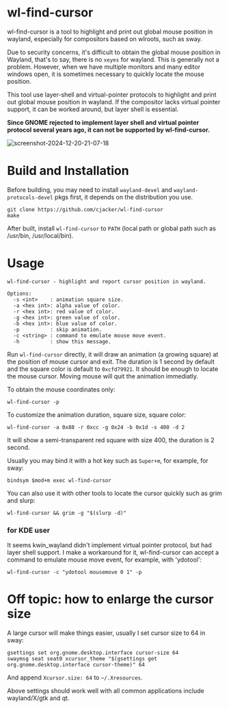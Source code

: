 # wl-find-cursor

wl-find-cursor is a tool to highlight and print out global mouse position in wayland, especially for compositors based on wlroots, such as sway.

Due to security concerns, it's difficult to obtain the global mouse position in Wayland, that's to say, there is no `xeyes` for wayland.
This is generally not a problem. However, when we have multiple monitors and many editor windows open, 
it is sometimes necessary to quickly locate the mouse position.

This tool use layer-shell and virtual-pointer protocols to highlight and print out global mouse position in wayland. If the compositor lacks virtual pointer support, it can be worked around, but layer shell is essential.

**Since GNOME rejected to implement layer shell and virtual pointer protocol several years ago, it can not be supported by wl-find-cursor.**

![screenshot-2024-12-20-21-07-18](https://github.com/user-attachments/assets/daac6cb8-b9e5-4a35-ab90-8367342c23fd)

# Build and Installation

Before building, you may need to install `wayland-devel` and `wayland-protocols-devel` pkgs first, it depends on the distribution you use.

```
git clone https://github.com/cjacker/wl-find-cursor
make
```

After built, install `wl-find-cursor` to `PATH` (local path or global path such as /usr/bin, /usr/local/bin).

# Usage

```
wl-find-cursor - highlight and report cursor position in wayland.

Options:
  -s <int>    : animation square size.
  -a <hex int>: alpha value of color.
  -r <hex int>: red value of color.
  -g <hex int>: green value of color.
  -b <hex int>: blue value of color.
  -p          : skip animation.
  -c <string> : command to emulate mouse move event.
  -h          : show this message.
```

Run `wl-find-cursor` directly, it will draw an animation (a growing square) at the position of mouse cursor and exit. The duration is 1 second by default and the square color is default to `0xcfd79921`. It should be enough to locate the mouse cursor. Moving mouse will quit the animation immediatly.

To obtain the mouse coordinates only:

```
wl-find-cursor -p
```

To customize the animation duration, square size, square color:

```
wl-find-cursor -a 0x88 -r 0xcc -g 0x24 -b 0x1d -s 400 -d 2
```

It will show a semi-transparent red square with size 400, the duration is 2 second.

Usually you may bind it with a hot key such as `Super+m`, for example, for sway:

```
bindsym $mod+m exec wl-find-cursor
```

You can also use it with other tools to locate the cursor quickly such as grim and slurp:

```
wl-find-cursor && grim -g "$(slurp -d)"
```

### for KDE user

It seems kwin_wayland didn't implement virtual pointer protocol, but had layer shell support. I make a workaround for it, wl-find-cursor can accept a command to emulate mouse move event, for example, with 'ydotool':

```
wl-find-cursor -c "ydotool mousemove 0 1" -p
```

# Off topic: how to enlarge the cursor size

A large cursor will make things easier, usually I set cursor size to 64 in sway:

```
gsettings set org.gnome.desktop.interface cursor-size 64
swaymsg seat seat0 xcursor_theme "$(gsettings get org.gnome.desktop.interface cursor-theme)" 64
```

And append `Xcursor.size: 64` to `~/.Xresources`.

Above settings should work well with all common applications include wayland/X/gtk and qt.
